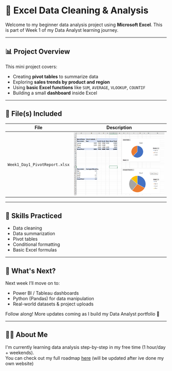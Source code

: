 # 🧼 Excel Data Cleaning & Analysis

Welcome to my beginner data analysis project using **Microsoft Excel**. This is part of Week 1 of my Data Analyst learning journey.

---

## 📊 Project Overview

This mini project covers:
- Creating **pivot tables** to summarize data
- Exploring **sales trends by product and region**
- Using **basic Excel functions** like `SUM`, `AVERAGE`, `VLOOKUP`, `COUNTIF`
- Building a small **dashboard** inside Excel

---

## 📁 File(s) Included

| File | Description |
|------|-------------|
| `Week1_Day1_PivotReport.xlsx` | ![pivot table preview](week1_day1_PivotPractice.png) |

---

## 🧠 Skills Practiced
- Data cleaning
- Data summarization
- Pivot tables
- Conditional formatting
- Basic Excel formulas

---

## 🚀 What's Next?
Next week I’ll move on to:
- Power BI / Tableau dashboards
- Python (Pandas) for data manipulation
- Real-world datasets & project uploads

Follow along! More updates coming as I build my Data Analyst portfolio 💼

---

## 🙋‍♂️ About Me

I'm currently learning data analysis step-by-step in my free time (1 hour/day + weekends).  
You can check out my full roadmap [here](#) (will be updated after ive done my own website)

